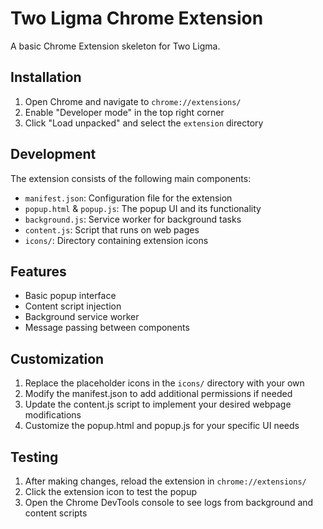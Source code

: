# Two Ligma Chrome Extension

A basic Chrome Extension skeleton for Two Ligma.

## Installation

1. Open Chrome and navigate to `chrome://extensions/`
2. Enable "Developer mode" in the top right corner
3. Click "Load unpacked" and select the `extension` directory

## Development

The extension consists of the following main components:

- `manifest.json`: Configuration file for the extension
- `popup.html` & `popup.js`: The popup UI and its functionality
- `background.js`: Service worker for background tasks
- `content.js`: Script that runs on web pages
- `icons/`: Directory containing extension icons

## Features

- Basic popup interface
- Content script injection
- Background service worker
- Message passing between components

## Customization

1. Replace the placeholder icons in the `icons/` directory with your own
2. Modify the manifest.json to add additional permissions if needed
3. Update the content.js script to implement your desired webpage modifications
4. Customize the popup.html and popup.js for your specific UI needs

## Testing

1. After making changes, reload the extension in `chrome://extensions/`
2. Click the extension icon to test the popup
3. Open the Chrome DevTools console to see logs from background and content scripts 